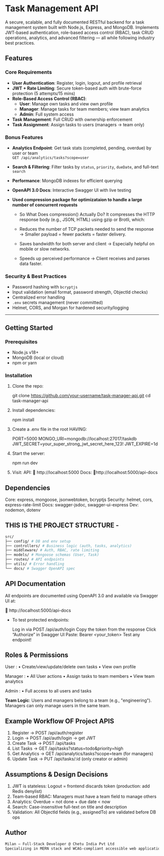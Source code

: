 # Task Management API

A secure, scalable, and fully documented RESTful backend for a task management system built with Node.js, Express, and MongoDB. Implements JWT-based authentication, role-based access control (RBAC), task CRUD operations, analytics, and advanced filtering — all while following industry best practices.

## Features

### Core Requirements
- **User Authentication**: Register, login, logout, and profile retrieval
- **JWT + Rate Limiting**: Secure token-based auth with brute-force protection (5 attempts/15 mins)
- **Role-Based Access Control (RBAC)**:
  - **User**: Manage own tasks and view own profile
  - **Manager**: Manage tasks for team members; view team analytics
  - **Admin**: Full system access
- **Task Management**: Full CRUD with ownership enforcement
- **Task Assignment**: Assign tasks to users (managers → team only)

### Bonus Features
- **Analytics Endpoint**: Get task stats (completed, pending, overdue) by user or team  
  `GET /api/analytics/tasks?scope=user`
- **Search & Filtering**: Filter tasks by `status`, `priority`, `dueDate`, and full-text `search`
- **Performance**: MongoDB indexes for efficient querying
- **OpenAPI 3.0 Docs**: Interactive Swagger UI with live testing
- **Used compression package for optimizataion to handle a large number of concurrent requests**

    - So What Does compression() Actually Do?
      It compresses the HTTP response body (e.g., JSON, HTML) using gzip or Brotli, which:

    - Reduces the number of TCP packets needed to send the response
    → Smaller payload = fewer packets = faster delivery.

    - Saves bandwidth for both server and client
    → Especially helpful on mobile or slow networks.

    - Speeds up perceived performance
    → Client receives and parses data faster.


### Security & Best Practices
- Password hashing with `bcryptjs`
- Input validation (email format, password strength, ObjectId checks)
- Centralized error handling
- `.env` secrets management (never committed)
- Helmet, CORS, and Morgan for hardened security/logging

---

## Getting Started

### Prerequisites
- Node.js v18+
- MongoDB (local or cloud)
- npm or yarn

### Installation

1. Clone the repo:
   
   git clone https://github.com/your-username/task-manager-api.git
   cd task-manager-api

2. Install dependencies:
   
   npm install

3. Create a .env file in the root HAVING:

    PORT=5000
    MONGO_URI=mongodb://localhost:27017/taskdb
    JWT_SECRET=your_super_strong_jwt_secret_here_123!
    JWT_EXPIRE=1d

4. Start the server: 
    
   npm run dev

5. Visit:
    API:    🔗 http://localhost:5000
    Docs:   🔗http://localhost:5000/api-docs


## Dependencies

Core: express, mongoose, jsonwebtoken, bcryptjs
Security: helmet, cors, express-rate-limit
Docs: swagger-jsdoc, swagger-ui-express
Dev: nodemon, dotenv


## THIS IS THE PROJECT STRUCTURE - 

```bash
src/
├── config/ # DB and env setup
├── controllers/ # Business logic (auth, tasks, analytics)
├── middleware/ # Auth, RBAC, rate limiting
├── models/ # Mongoose schemas (User, Task)
├── routes/ # API endpoints
├── utils/ # Error handling
└── docs/ # Swagger OpenAPI spec
```


## API Documentation

All endpoints are documented using OpenAPI 3.0 and available via Swagger UI at:

🔗 http://localhost:5000/api-docs

- To test protected endpoints:

    Log in via POST /api/auth/login
    Copy the token from the response
    Click “Authorize” in Swagger UI
    Paste: Bearer <your_token>
    Test any endpoint!

## Roles & Permissions

User :
• Create/view/update/delete own tasks
• View own profile

Manager :
• All User actions
• Assign tasks to team members
• View team analytics

Admin :
• Full access to all users and tasks

**Team Logic**: Users and managers belong to a team (e.g., "engineering"). Managers can only manage users in the same team.

## Example Workflow OF Project APIS

1. Register → POST /api/auth/register
2. Login → POST /api/auth/login → get JWT
3. Create Task → POST /api/tasks
4. List Tasks → GET /api/tasks?status=todo&priority=high
5. Get Analytics → GET /api/analytics/tasks?scope=team (for managers)
6. Update Task → PUT /api/tasks/:id (only creator or admin)

## Assumptions & Design Decisions

1. JWT is stateless: Logout = frontend discards token (production: add Redis denylist)
2. Team-based RBAC: Managers must have a team field to manage others
3. Analytics: Overdue = not done + due date < now
4. Search: Case-insensitive full-text on title and description
5. Validation: All ObjectId fields (e.g., assignedTo) are validated before DB ops

## Author
```bash
Milan – Full-Stack Developer @ Chetu India Pvt Ltd
Specializing in MERN stack and WCAG-compliant accessible web applications
```
